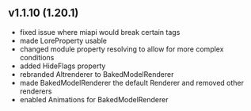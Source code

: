 ## v1.1.10 (1.20.1)
- fixed issue where miapi would break certain tags
- made LoreProperty usable
- changed module property resolving to allow for more complex conditions
- added HideFlags property
- rebranded Altrenderer to BakedModelRenderer
- made BakedModelRenderer the default Renderer and removed other renderers
- enabled Animations for BakedModelRenderer